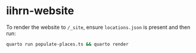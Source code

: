 # iihrn-website

To render the website to `/_site`, ensure `locations.json` is present and then run:

```bash
quarto run populate-places.ts && quarto render
```
